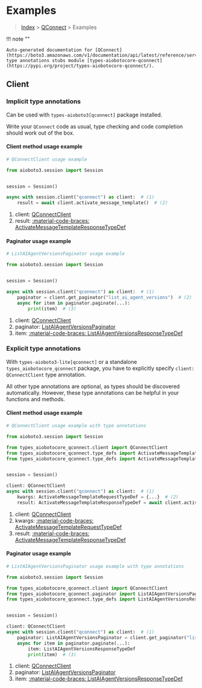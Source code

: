 # Examples

> [Index](../README.md) > [QConnect](./README.md) > Examples

!!! note ""

    Auto-generated documentation for [QConnect](https://boto3.amazonaws.com/v1/documentation/api/latest/reference/services/qconnect.html#qconnect)
    type annotations stubs module [types-aiobotocore-qconnect](https://pypi.org/project/types-aiobotocore-qconnect/).

## Client

### Implicit type annotations

Can be used with `types-aioboto3[qconnect]` package installed.

Write your `QConnect` code as usual,
type checking and code completion should work out of the box.



#### Client method usage example

```python
# QConnectClient usage example

from aioboto3.session import Session


session = Session()

async with session.client("qconnect") as client:  # (1)
    result = await client.activate_message_template()  # (2)
```

1. client: [QConnectClient](./client.md)
2. result: [:material-code-braces: ActivateMessageTemplateResponseTypeDef](./type_defs.md#activatemessagetemplateresponsetypedef)



#### Paginator usage example

```python
# ListAIAgentVersionsPaginator usage example

from aioboto3.session import Session


session = Session()

async with session.client("qconnect") as client:  # (1)
    paginator = client.get_paginator("list_ai_agent_versions")  # (2)
    async for item in paginator.paginate(...):
        print(item)  # (3)
```

1. client: [QConnectClient](./client.md)
2. paginator: [ListAIAgentVersionsPaginator](./paginators.md#listaiagentversionspaginator)
3. item: [:material-code-braces: ListAIAgentVersionsResponseTypeDef](./type_defs.md#listaiagentversionsresponsetypedef)




### Explicit type annotations

With `types-aioboto3-lite[qconnect]`
or a standalone `types_aiobotocore_qconnect` package, you have to explicitly specify
`client: QConnectClient` type annotation.

All other type annotations are optional, as types should be discovered automatically.
However, these type annotations can be helpful in your functions and methods.


#### Client method usage example

```python
# QConnectClient usage example with type annotations

from aioboto3.session import Session

from types_aiobotocore_qconnect.client import QConnectClient
from types_aiobotocore_qconnect.type_defs import ActivateMessageTemplateResponseTypeDef
from types_aiobotocore_qconnect.type_defs import ActivateMessageTemplateRequestTypeDef


session = Session()

client: QConnectClient
async with session.client("qconnect") as client:  # (1)
    kwargs: ActivateMessageTemplateRequestTypeDef = {...}  # (2)
    result: ActivateMessageTemplateResponseTypeDef = await client.activate_message_template(**kwargs)  # (3)
```

1. client: [QConnectClient](./client.md)
2. kwargs: [:material-code-braces: ActivateMessageTemplateRequestTypeDef](./type_defs.md#activatemessagetemplaterequesttypedef)
3. result: [:material-code-braces: ActivateMessageTemplateResponseTypeDef](./type_defs.md#activatemessagetemplateresponsetypedef)



#### Paginator usage example

```python
# ListAIAgentVersionsPaginator usage example with type annotations

from aioboto3.session import Session

from types_aiobotocore_qconnect.client import QConnectClient
from types_aiobotocore_qconnect.paginator import ListAIAgentVersionsPaginator
from types_aiobotocore_qconnect.type_defs import ListAIAgentVersionsResponseTypeDef


session = Session()

client: QConnectClient
async with session.client("qconnect") as client:  # (1)
    paginator: ListAIAgentVersionsPaginator = client.get_paginator("list_ai_agent_versions")  # (2)
    async for item in paginator.paginate(...):
        item: ListAIAgentVersionsResponseTypeDef
        print(item)  # (3)
```

1. client: [QConnectClient](./client.md)
2. paginator: [ListAIAgentVersionsPaginator](./paginators.md#listaiagentversionspaginator)
3. item: [:material-code-braces: ListAIAgentVersionsResponseTypeDef](./type_defs.md#listaiagentversionsresponsetypedef)




